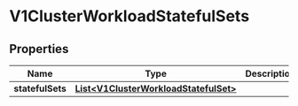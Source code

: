 # V1ClusterWorkloadStatefulSets

## Properties
Name | Type | Description | Notes
------------ | ------------- | ------------- | -------------
**statefulSets** | [**List&lt;V1ClusterWorkloadStatefulSet&gt;**](V1ClusterWorkloadStatefulSet.md) |  |  [optional]
